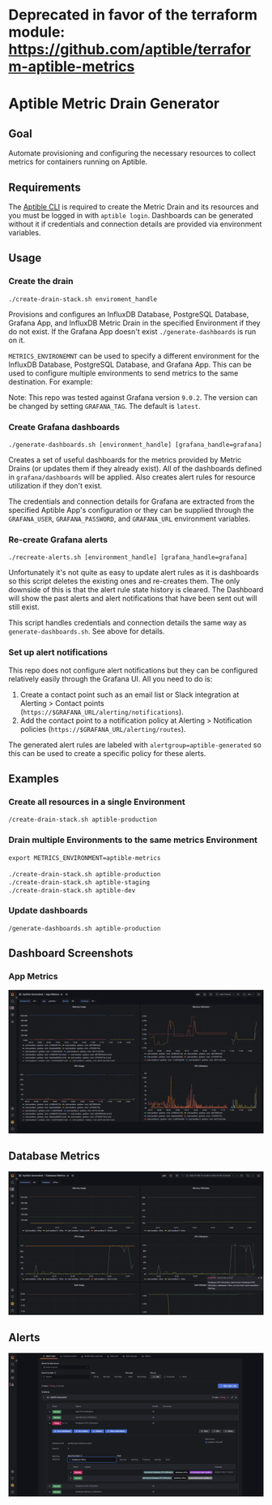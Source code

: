 # Deprecated in favor of the terraform module: https://github.com/aptible/terraform-aptible-metrics

# Aptible Metric Drain Generator

## Goal

Automate provisioning and configuring the necessary resources to collect metrics
for containers running on Aptible.

## Requirements

The [Aptible CLI](https://deploy-docs.aptible.com/docs/cli) is required to
create the Metric Drain and its resources and you must be logged in with
`aptible login`. Dashboards can be generated without it if credentials and
connection details are provided via environment variables.

## Usage

### Create the drain

```shell
./create-drain-stack.sh enviroment_handle
```

Provisions and configures an InfluxDB Database, PostgreSQL Database, Grafana
App, and InfluxDB Metric Drain in the specified Environment if they do not
exist. If the Grafana App doesn't exist `./generate-dashboards` is run on it.

`METRICS_ENVIRONEMNT` can be used to specify a different environment for the
InfluxDB Database, PostgreSQL Database, and Grafana App. This can be used to
configure multiple environments to send metrics to the same destination. For
example:

Note: This repo was tested against Grafana version `9.0.2`. The version can be
changed by setting `GRAFANA_TAG`. The default is `latest`.

### Create Grafana dashboards

```shell
./generate-dashboards.sh [environment_handle] [grafana_handle=grafana]
```

Creates a set of useful dashboards for the metrics provided by Metric Drains (or
updates them if they already exist). All of the dashboards defined in
`grafana/dashboards` will be applied. Also creates alert rules for resource
utilization if they don't exist.

The credentials and connection details for Grafana are extracted from the
specified Aptible App's configuration or they can be supplied through the
`GRAFANA_USER`, `GRAFANA_PASSWORD`, and `GRAFANA_URL` environment variables.

### Re-create Grafana alerts

```shell
./recreate-alerts.sh [environment_handle] [grafana_handle=grafana]
```

Unfortunately it's not quite as easy to update alert rules as it is dashboards
so this script deletes the existing ones and re-creates them. The only downside
of this is that the alert rule state history is cleared. The Dashboard will
show the past alerts and alert notifications that have been sent out will still
exist.

This script handles credentials and connection details the same way as
`generate-dashboards.sh`. See above for details.

### Set up alert notifications

This repo does not configure alert notifications but they can be configured
relatively easily through the Grafana UI. All you need to do is:

1. Create a contact point such as an email list or Slack integration at Alerting
\> Contact points (`https://$GRAFANA_URL/alerting/notifications`).
2. Add the contact point to a notification policy at Alerting > Notification
policies (`https://$GRAFANA_URL/alerting/routes`).
 
The generated alert rules are labeled with `alertgroup=aptible-generated` so
this can be used to create a specific policy for these alerts.

## Examples

### Create all resources in a single Environment

```shell
/create-drain-stack.sh aptible-production
```

### Drain multiple Environments to the same metrics Environment

```shell
export METRICS_ENVIRONMENT=aptible-metrics

./create-drain-stack.sh aptible-production
./create-drain-stack.sh aptible-staging
./create-drain-stack.sh aptible-dev
```

### Update dashboards

```shell
/generate-dashboards.sh aptible-production
```

## Dashboard Screenshots

### App Metrics

![App Dashboard](./screenshots/app-dashboard.png)

## Database Metrics

![Database Dashboard](./screenshots/database-dashboard.png)

## Alerts

![Alerts](./screenshots/alert-rules.png)
